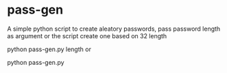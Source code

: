 # pass-gen
A simple python script to create aleatory passwords, pass password length as argument or the script create one based on 32  length

python pass-gen.py length or

python pass-gen.py
